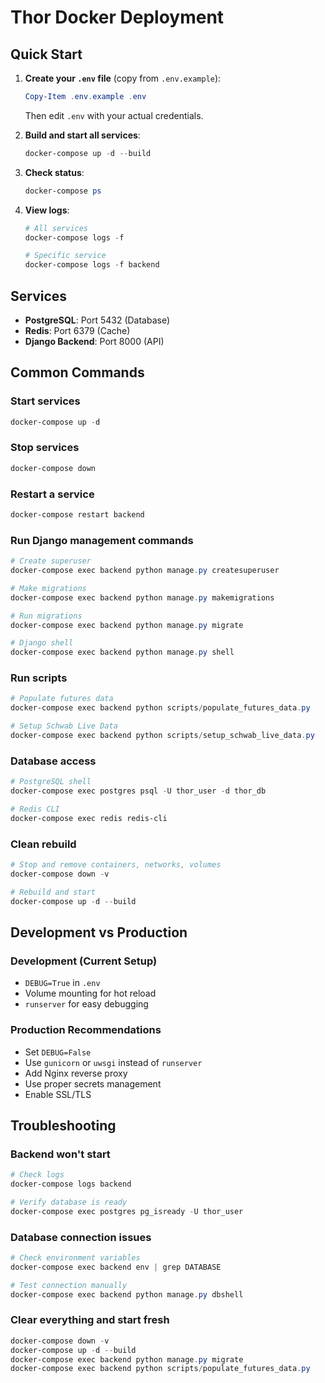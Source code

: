 # Thor Docker Deployment

## Quick Start

1. **Create your `.env` file** (copy from `.env.example`):
   ```powershell
   Copy-Item .env.example .env
   ```
   Then edit `.env` with your actual credentials.

2. **Build and start all services**:
   ```powershell
   docker-compose up -d --build
   ```

3. **Check status**:
   ```powershell
   docker-compose ps
   ```

4. **View logs**:
   ```powershell
   # All services
   docker-compose logs -f
   
   # Specific service
   docker-compose logs -f backend
   ```

## Services

- **PostgreSQL**: Port 5432 (Database)
- **Redis**: Port 6379 (Cache)
- **Django Backend**: Port 8000 (API)

## Common Commands

### Start services
```powershell
docker-compose up -d
```

### Stop services
```powershell
docker-compose down
```

### Restart a service
```powershell
docker-compose restart backend
```

### Run Django management commands
```powershell
# Create superuser
docker-compose exec backend python manage.py createsuperuser

# Make migrations
docker-compose exec backend python manage.py makemigrations

# Run migrations
docker-compose exec backend python manage.py migrate

# Django shell
docker-compose exec backend python manage.py shell
```

### Run scripts
```powershell
# Populate futures data
docker-compose exec backend python scripts/populate_futures_data.py

# Setup Schwab Live Data
docker-compose exec backend python scripts/setup_schwab_live_data.py
```

### Database access
```powershell
# PostgreSQL shell
docker-compose exec postgres psql -U thor_user -d thor_db

# Redis CLI
docker-compose exec redis redis-cli
```

### Clean rebuild
```powershell
# Stop and remove containers, networks, volumes
docker-compose down -v

# Rebuild and start
docker-compose up -d --build
```

## Development vs Production

### Development (Current Setup)
- `DEBUG=True` in `.env`
- Volume mounting for hot reload
- `runserver` for easy debugging

### Production Recommendations
- Set `DEBUG=False`
- Use `gunicorn` or `uwsgi` instead of `runserver`
- Add Nginx reverse proxy
- Use proper secrets management
- Enable SSL/TLS

## Troubleshooting

### Backend won't start
```powershell
# Check logs
docker-compose logs backend

# Verify database is ready
docker-compose exec postgres pg_isready -U thor_user
```

### Database connection issues
```powershell
# Check environment variables
docker-compose exec backend env | grep DATABASE

# Test connection manually
docker-compose exec backend python manage.py dbshell
```

### Clear everything and start fresh
```powershell
docker-compose down -v
docker-compose up -d --build
docker-compose exec backend python manage.py migrate
docker-compose exec backend python scripts/populate_futures_data.py
```
